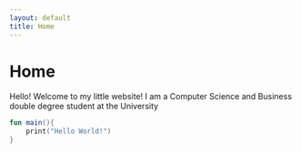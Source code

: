 ```yaml
---
layout: default
title: Home
---
```

# Home

Hello! Welcome to my little website! I am a Computer Science and Business double degree student at the University

```kotlin
fun main(){
    print("Hello World!")
}
```
